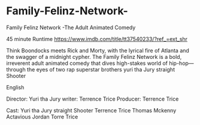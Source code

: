 # Family-Felinz-Network-
Family Felinz Network -The Adult Animated Comedy 

45 minute Runtime 
https://www.imdb.com/title/tt37540233/?ref_=ext_shr

Think Boondocks meets Rick and Morty, with the lyrical fire of Atlanta and the swagger of a midnight cypher. The Family Felinz Network is a bold, irreverent adult animated comedy that dives high-stakes world of hip-hop—through the eyes of two rap superstar brothers yuri tha Jury straight Shooter


English

Director: Yuri tha Jury 
writer: Terrence Trice 
Producer: Terrence Trice 

Cast:
Yuri tha Jury 
straight Shooter 
Terrence Trice 
Thomas Mckenny 
Actavious Jordan 
Torre Trice 

